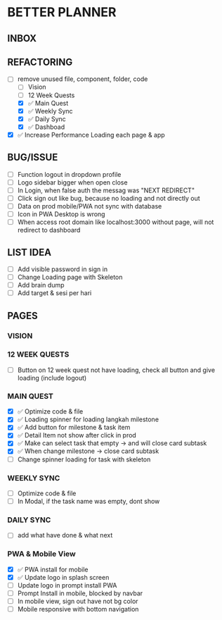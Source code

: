 # BETTER PLANNER

## INBOX

## REFACTORING
- [ ] remove unused file, component, folder, code
    - [ ] Vision
    - [ ] 12 Week Quests
    - [x] ✅ Main Quest
    - [x] ✅ Weekly Sync
    - [x] ✅ Daily Sync
    - [x] ✅ Dashboad
- [x] ✅ Increase Performance Loading each page & app

## BUG/ISSUE
- [ ] Function logout in dropdown profile
- [ ] Logo sidebar bigger when open close
- [ ] In Login, when false auth the messag was "NEXT REDIRECT"
- [ ] Click sign out like bug, because no loading and not directly out
- [ ] Data on prod mobile/PWA not sync with database
- [ ] Icon in PWA Desktop is wrong
- [ ] When access root domain like localhost:3000 without page, will not redirect to dashboard

## LIST IDEA
- [ ] Add visible password in sign in
- [ ] Change Loading page with Skeleton
- [ ] Add brain dump
- [ ] Add target & sesi per hari

## PAGES
### VISION
### 12 WEEK QUESTS
- [ ] Button on 12 week quest not have loading, check all button and give loading (include logout)

### MAIN QUEST
- [x] ✅ Optimize code & file
- [x] ✅ Loading spinner for loading langkah milestone
- [x] ✅ Add button for milestone & task item
- [x] ✅ Detail Item not show after click in prod
- [x] ✅ Make can select task that empty -> and will close card subtask
- [x] ✅ When change milestone -> close card subtask
- [ ] Change spinner loading for task with skeleton

### WEEKLY SYNC
- [ ] Optimize code & file
- [ ] In Modal, if the task name was empty, dont show 

### DAILY SYNC
- [ ] add what have done & what next

### PWA & Mobile View
- [x] ✅ PWA install for mobile
- [x] ✅ Update logo in splash screen
- [ ] Update logo in prompt install PWA
- [ ] Prompt Install in mobile, blocked by navbar
- [ ] In mobile view, sign out have not bg color
- [ ] Mobile responsive with bottom navigation